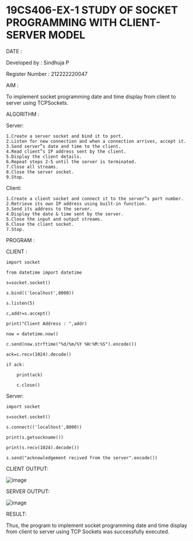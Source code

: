 # 19CS406-EX-1 STUDY OF SOCKET PROGRAMMING WITH CLIENT-SERVER MODEL

DATE :

Developed by : Sindhuja P

Register Number : 212222220047

AIM :

To implement socket programming date and time display from client to server using TCPSockets.

ALGORITHM :

Server:
    
    1.Create a server socket and bind it to port.
    2.Listen for new connection and when a connection arrives, accept it.
    3.Send server‟s date and time to the client.
    4.Read client‟s IP address sent by the client.
    5.Display the client details.
    6.Repeat steps 2-5 until the server is terminated.
    7.Close all streams.
    8.Close the server socket.
    9.Stop.

Client:

    1.Create a client socket and connect it to the server‟s port number.
    2.Retrieve its own IP address using built-in function.
    3.Send its address to the server.
    4.Display the date & time sent by the server.
    5.Close the input and output streams.
    6.Close the client socket.
    7.Stop.

PROGRAM :


CLIENT :

    import socket
    
    from datetime import datetime
    
    s=socket.socket()
    
    s.bind(('localhost',8000))
    
    s.listen(5)
    
    c,addr=s.accept()
    
    print("Client Address : ",addr)
    
    now = datetime.now()
    
    c.send(now.strftime("%d/%m/%Y %H:%M:%S").encode())
    
    ack=c.recv(1024).decode()
    
    if ack:
    
        print(ack)
    
        c.close()
    
Server:

	import socket
	
	s=socket.socket()
	
	s.connect(('localhost',8000))
	
	print(s.getsockname())
	
	print(s.recv(1024).decode())
	
	s.send("acknowledgement recived from the server".encode())



CLIENT OUTPUT:

![image](https://github.com/Sindhuja9585/19CS406-EX-1/assets/122860624/23a672cd-ac43-4141-94f9-8d5bcdd3ba02)




SERVER OUTPUT:

![image](https://github.com/Sindhuja9585/19CS406-EX-1/assets/122860624/76c7fdb9-2a29-4289-a199-e4d9dab8f032)



RESULT:

Thus, the program to implement socket programming date and time display from client to server using TCP Sockets was successfully executed.
